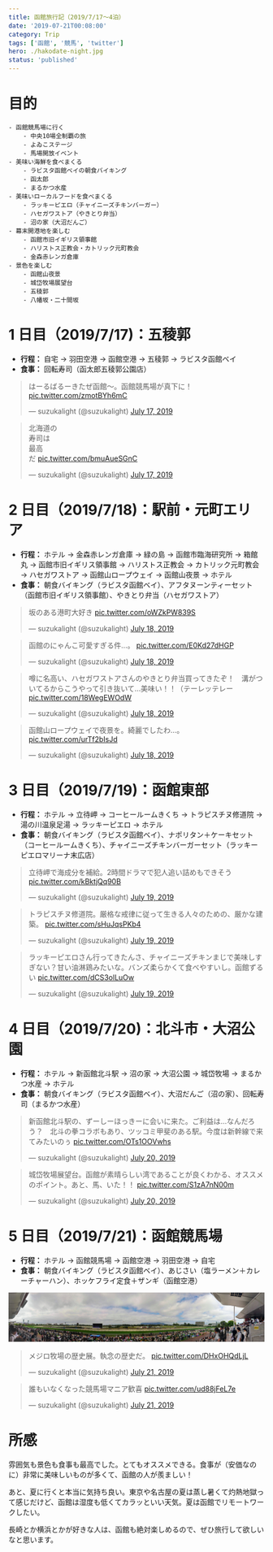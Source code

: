 ```yaml
---
title: 函館旅行記（2019/7/17～4泊）
date: '2019-07-21T00:08:00'
category: Trip
tags: ['函館', '競馬', 'twitter']
hero: ./hakodate-night.jpg
status: 'published'
---
```


# 目的

```
- 函館競馬場に行く
    - 中央10場全制覇の旅
    - よゐこステージ
    - 馬場開放イベント
- 美味い海鮮を食べまくる
    - ラビスタ函館ベイの朝食バイキング
    - 函太郎
    - まるかつ水産
- 美味いローカルフードを食べまくる
    - ラッキーピエロ（チャイニーズチキンバーガー）
    - ハセガワストア（やきとり弁当）
    - 沼の家（大沼だんご）
- 幕末開港地を楽しむ
    - 函館市旧イギリス領事館
    - ハリストス正教会・カトリック元町教会
    - 金森赤レンガ倉庫
- 景色を楽しむ
    - 函館山夜景
    - 城岱牧場展望台
    - 五稜郭
    - 八幡坂・二十間坂
```

# 1 日目（2019/7/17)：五稜郭

- **行程：** 自宅 → 羽田空港 → 函館空港 → 五稜郭 → ラビスタ函館ベイ
- **食事：** 回転寿司（函太郎五稜郭公園店）

<blockquote class="twitter-tweet"><p lang="ja" dir="ltr">はーるばるーきたぜ函館〜。函館競馬場が真下に！ <a href="https://t.co/zmotBYh6mC">pic.twitter.com/zmotBYh6mC</a></p>&mdash; suzukalight (@suzukalight) <a href="https://twitter.com/suzukalight/status/1151369886246899712?ref_src=twsrc%5Etfw">July 17, 2019</a></blockquote>

<blockquote class="twitter-tweet"><p lang="ja" dir="ltr">北海道の<br/>寿司は<br/>最高<br/>だ <a href="https://t.co/bmuAueSGnC">pic.twitter.com/bmuAueSGnC</a></p>&mdash; suzukalight (@suzukalight) <a href="https://twitter.com/suzukalight/status/1151484420966121473?ref_src=twsrc%5Etfw">July 17, 2019</a></blockquote>

# 2 日目（2019/7/18)：駅前・元町エリア

- **行程：** ホテル → 金森赤レンガ倉庫 → 緑の島 → 函館市臨海研究所 → 箱館丸 → 函館市旧イギリス領事館 → ハリストス正教会 → カトリック元町教会 → ハセガワストア → 函館山ロープウェイ → 函館山夜景 → ホテル
- **食事：** 朝食バイキング（ラビスタ函館ベイ）、アフタヌーンティーセット（函館市旧イギリス領事館）、やきとり弁当（ハセガワストア）

<blockquote class="twitter-tweet"><p lang="ja" dir="ltr">坂のある港町大好き <a href="https://t.co/oWZkPW839S">pic.twitter.com/oWZkPW839S</a></p>&mdash; suzukalight (@suzukalight) <a href="https://twitter.com/suzukalight/status/1151678205905870848?ref_src=twsrc%5Etfw">July 18, 2019</a></blockquote>

<blockquote class="twitter-tweet"><p lang="ja" dir="ltr">函館のにゃんこ可愛すぎる件…。 <a href="https://t.co/E0Kd27dHGP">pic.twitter.com/E0Kd27dHGP</a></p>&mdash; suzukalight (@suzukalight) <a href="https://twitter.com/suzukalight/status/1151748635576586241?ref_src=twsrc%5Etfw">July 18, 2019</a></blockquote>

<blockquote class="twitter-tweet"><p lang="ja" dir="ltr">噂に名高い、ハセガワストアさんのやきとり弁当買ってきたぞ！　溝がついてるからこうやって引き抜いて…美味い！！（テーレッテレー <a href="https://t.co/18WegEWOdW">pic.twitter.com/18WegEWOdW</a></p>&mdash; suzukalight (@suzukalight) <a href="https://twitter.com/suzukalight/status/1151795627849732096?ref_src=twsrc%5Etfw">July 18, 2019</a></blockquote>

<blockquote class="twitter-tweet" data-conversation="none"><p lang="ja" dir="ltr">函館山ロープウェイで夜景を。綺麗でしたわ…。 <a href="https://t.co/urTf2bIsJd">pic.twitter.com/urTf2bIsJd</a></p>&mdash; suzukalight (@suzukalight) <a href="https://twitter.com/suzukalight/status/1151833696296550400?ref_src=twsrc%5Etfw">July 18, 2019</a></blockquote>

# 3 日目（2019/7/19)：函館東部

- **行程：** ホテル → 立待岬 → コーヒールームきくち → トラピスチヌ修道院 → 湯の川温泉足湯 → ラッキーピエロ → ホテル
- **食事：** 朝食バイキング（ラビスタ函館ベイ）、ナポリタン＋ケーキセット（コーヒールームきくち）、チャイニーズチキンバーガーセット（ラッキーピエロマリーナ末広店）

<blockquote class="twitter-tweet"><p lang="ja" dir="ltr">立待岬で海成分を補給。2時間ドラマで犯人追い詰めもできそう <a href="https://t.co/kBktjQq90B">pic.twitter.com/kBktjQq90B</a></p>&mdash; suzukalight (@suzukalight) <a href="https://twitter.com/suzukalight/status/1152141693451243520?ref_src=twsrc%5Etfw">July 19, 2019</a></blockquote>

<blockquote class="twitter-tweet"><p lang="ja" dir="ltr">トラピスチヌ修道院。厳格な戒律に従って生きる人々のための、厳かな建築。 <a href="https://t.co/sHuJqsPKb4">pic.twitter.com/sHuJqsPKb4</a></p>&mdash; suzukalight (@suzukalight) <a href="https://twitter.com/suzukalight/status/1152144817205334016?ref_src=twsrc%5Etfw">July 19, 2019</a></blockquote>

<blockquote class="twitter-tweet"><p lang="ja" dir="ltr">ラッキーピエロさん行ってきたんさ、チャイニーズチキンまじで美味しすぎない？甘い油淋鶏みたいな。バンズ柔らかくて食べやすいし。函館ずるい <a href="https://t.co/dCS3olLuOw">pic.twitter.com/dCS3olLuOw</a></p>&mdash; suzukalight (@suzukalight) <a href="https://twitter.com/suzukalight/status/1152184217259761664?ref_src=twsrc%5Etfw">July 19, 2019</a></blockquote>

# 4 日目（2019/7/20)：北斗市・大沼公園

- **行程：** ホテル → 新函館北斗駅 → 沼の家 → 大沼公園 → 城岱牧場 → まるかつ水産 → ホテル
- **食事：** 朝食バイキング（ラビスタ函館ベイ）、大沼だんご（沼の家）、回転寿司（まるかつ水産）

<blockquote class="twitter-tweet" data-conversation="none"><p lang="ja" dir="ltr">新函館北斗駅の、ずーしーほっきーに会いに来た。ご利益は…なんだろう？　北斗の拳コラボもあり、ツッコミ甲斐のある駅。今度は新幹線で来てみたいのぅ <a href="https://t.co/OTs1OOVwhs">pic.twitter.com/OTs1OOVwhs</a></p>&mdash; suzukalight (@suzukalight) <a href="https://twitter.com/suzukalight/status/1152511604585447424?ref_src=twsrc%5Etfw">July 20, 2019</a></blockquote>

<blockquote class="twitter-tweet"><p lang="ja" dir="ltr">城岱牧場展望台。函館が素晴らしい湾であることが良くわかる、オススメのポイント。あと、馬、いた！！ <a href="https://t.co/S1zA7nN00m">pic.twitter.com/S1zA7nN00m</a></p>&mdash; suzukalight (@suzukalight) <a href="https://twitter.com/suzukalight/status/1152514056168722432?ref_src=twsrc%5Etfw">July 20, 2019</a></blockquote>

# 5 日目（2019/7/21)：函館競馬場

- **行程：** ホテル → 函館競馬場 → 函館空港 → 羽田空港 → 自宅
- **食事：** 朝食バイキング（ラビスタ函館ベイ）、あじさい（塩ラーメン＋カレーチャーハン）、ホッケフライ定食＋ザンギ（函館空港）

![](hakodate-race-course-pano.jpg)

<blockquote class="twitter-tweet"><p lang="ja" dir="ltr">メジロ牧場の歴史展。執念の歴史だ。 <a href="https://t.co/DHxOHQdLjL">pic.twitter.com/DHxOHQdLjL</a></p>&mdash; suzukalight (@suzukalight) <a href="https://twitter.com/suzukalight/status/1152809583968227328?ref_src=twsrc%5Etfw">July 21, 2019</a></blockquote>

<blockquote class="twitter-tweet"><p lang="ja" dir="ltr">誰もいなくなった競馬場マニア歓喜 <a href="https://t.co/ud88jFeL7e">pic.twitter.com/ud88jFeL7e</a></p>&mdash; suzukalight (@suzukalight) <a href="https://twitter.com/suzukalight/status/1152872951902982144?ref_src=twsrc%5Etfw">July 21, 2019</a></blockquote>

# 所感

雰囲気も景色も食事も最高でした。とてもオススメできる。食事が（安価なのに）非常に美味しいものが多くて、函館の人が羨ましい！

あと、夏に行くと本当に気持ち良い。東京や名古屋の夏は蒸し暑くて灼熱地獄って感じだけど、函館は湿度も低くてカラッといい天気。夏は函館でリモートワークしたい。

長崎とか横浜とかが好きな人は、函館も絶対楽しめるので、ぜひ旅行して欲しいなと思います。
